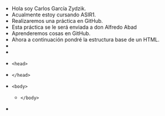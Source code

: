 - Hola soy Carlos García Zydzik.
- Acualmente estoy cursando ASIR1.
- Realizaremos una práctica en GitHub.
- Esta práctica se le será enviada a don Alfredo Abad
- Aprenderemos cosas en GitHub.
- Ahora a continuación pondré la estructura base de un HTML.
- <!doctype html>
-   <html>
-     <head>
-     </head>
-     <body>
  -     </body>
-   </html>
